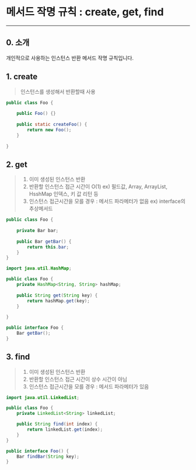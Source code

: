 # 메서드 작명 규칙 : create, get, find

-----

## 0. 소개
개인적으로 사용하는 인스턴스 반환 메서드 작명 규칙입니다.

## 1. create
> 인스턴스를 생성해서 반환할때 사용

```java
public class Foo {
    
    public Foo() {}
    
    public static createFoo() {
        return new Foo(); 
    }
    
}
```

## 2. get
> 1. 이미 생성된 인스턴스 반환
> 2. 반환할 인스턴스 접근 시간이 O(1) ex) 필드값, Array, ArrayList, HsshMap 인덱스, 키 값 리턴 등
> 3. 인스턴스 접근시간을 모를 경우 : 메서드 파라메터가 없음 ex) interface의 추상메서드

```java
public class Foo {
    
    private Bar bar;
    
    public Bar getBar() {
        return this.bar; 
    }
}
```

```java
import java.util.HashMap;

public class Foo {
    private HashMap<String, String> hashMap;
    
    public String get(String key) {
        return hashMap.get(key);
    }
    
}
```

```java
public interface Foo {
    Bar getBar();
}
```

## 3. find
> 1. 이미 생성된 인스턴스 반환
> 2. 반환할 인스턴스 접근 시간이 상수 시간이 아님
> 3. 인스턴스 접근시간을 모를 경우 : 메서드 파라메터가 있음

```java
import java.util.LinkedList;

public class Foo {
    private LinkedList<String> linkedList;

    public String find(int index) {
        return linkedList.get(index);
    }
}
```

```java
public interface Foo() {
    Bar findBar(String key);
}
```
